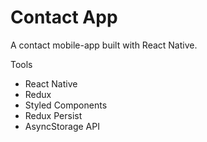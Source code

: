 # Contact App

A contact mobile-app built with React Native.

Tools

- React Native
- Redux
- Styled Components
- Redux Persist
- AsyncStorage API
